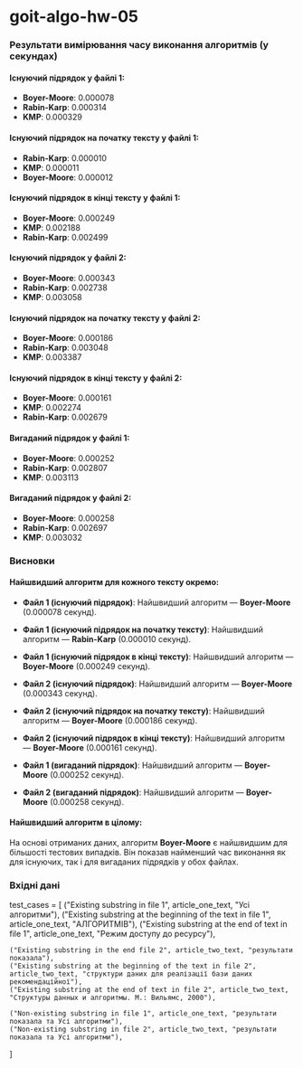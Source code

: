 # goit-algo-hw-05

### Результати вимірювання часу виконання алгоритмів (у секундах)

#### Існуючий підрядок у файлі 1:

- **Boyer-Moore**: 0.000078
- **Rabin-Karp**: 0.000314
- **KMP**: 0.000329

#### Існуючий підрядок на початку тексту у файлі 1:

- **Rabin-Karp**: 0.000010
- **KMP**: 0.000011
- **Boyer-Moore**: 0.000012

#### Існуючий підрядок в кінці тексту у файлі 1:

- **Boyer-Moore**: 0.000249
- **KMP**: 0.002188
- **Rabin-Karp**: 0.002499

#### Існуючий підрядок у файлі 2:

- **Boyer-Moore**: 0.000343
- **Rabin-Karp**: 0.002738
- **KMP**: 0.003058

#### Існуючий підрядок на початку тексту у файлі 2:

- **Boyer-Moore**: 0.000186
- **Rabin-Karp**: 0.003048
- **KMP**: 0.003387

#### Існуючий підрядок в кінці тексту у файлі 2:

- **Boyer-Moore**: 0.000161
- **KMP**: 0.002274
- **Rabin-Karp**: 0.002679

#### Вигаданий підрядок у файлі 1:

- **Boyer-Moore**: 0.000252
- **Rabin-Karp**: 0.002807
- **KMP**: 0.003113

#### Вигаданий підрядок у файлі 2:

- **Boyer-Moore**: 0.000258
- **Rabin-Karp**: 0.002697
- **KMP**: 0.003032

### Висновки

#### Найшвидший алгоритм для кожного тексту окремо:

- **Файл 1 (існуючий підрядок)**: Найшвидший алгоритм — **Boyer-Moore** (0.000078 секунд).
- **Файл 1 (існуючий підрядок на початку тексту)**: Найшвидший алгоритм — **Rabin-Karp** (0.000010 секунд).
- **Файл 1 (існуючий підрядок в кінці тексту)**: Найшвидший алгоритм — **Boyer-Moore** (0.000249 секунд).
- **Файл 2 (існуючий підрядок)**: Найшвидший алгоритм — **Boyer-Moore** (0.000343 секунд).
- **Файл 2 (існуючий підрядок на початку тексту)**: Найшвидший алгоритм — **Boyer-Moore** (0.000186 секунд).
- **Файл 2 (існуючий підрядок в кінці тексту)**: Найшвидший алгоритм — **Boyer-Moore** (0.000161 секунд).

- **Файл 1 (вигаданий підрядок)**: Найшвидший алгоритм — **Boyer-Moore** (0.000252 секунд).
- **Файл 2 (вигаданий підрядок)**: Найшвидший алгоритм — **Boyer-Moore** (0.000258 секунд).

#### Найшвидший алгоритм в цілому:

На основі отриманих даних, алгоритм **Boyer-Moore** є найшвидшим для більшості тестових випадків. Він показав найменший час виконання як для існуючих, так і для вигаданих підрядків у обох файлах.

### Вхідні дані

test_cases = [
("Existing substring in file 1", article_one_text, "Усі алгоритми"),
("Existing substring at the beginning of the text in file 1", article_one_text, "АЛГОРИТМІВ"),
("Existing substring at the end of text in file 1", article_one_text, "Режим доступу до ресурсу"),

    ("Existing substring in the end file 2", article_two_text, "результати показала"),
    ("Existing substring at the beginning of the text in file 2", article_two_text, "структури даних для реалізації бази даних рекомендаційної"),
    ("Existing substring at the end of text in file 2", article_two_text, "Структуры данных и алгоритмы. М.: Вильямс, 2000"),

    ("Non-existing substring in file 1", article_one_text, "результати показала та Усі алгоритми"),
    ("Non-existing substring in file 2", article_two_text, "результати показала та Усі алгоритми"),

]

```

```
